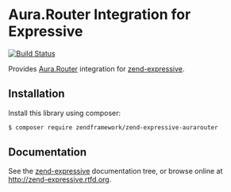 # Aura.Router Integration for Expressive

[![Build Status](https://secure.travis-ci.org/zendframework/zend-expressive-aurarouter.svg?branch=master)](https://secure.travis-ci.org/zendframework/zend-expressive-aurarouter)

Provides [Aura.Router](https://github.com/auraphp/Aura.Router) integration for
[zend-expressive](https://github.com/zendframework/zend-expressive).

## Installation

Install this library using composer:

```bash
$ composer require zendframework/zend-expressive-aurarouter
```

## Documentation

See the [zend-expressive](https://github.com/zendframework/zend-expressive/blob/master/doc/book)
documentation tree, or browse online at http://zend-expressive.rtfd.org.
